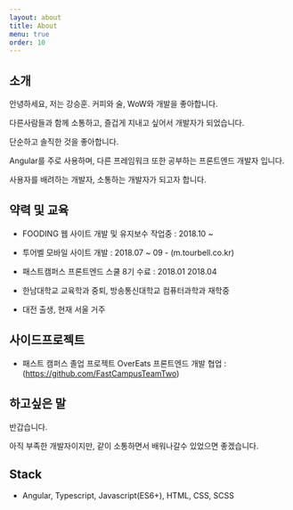 ```yaml
---
layout: about
title: About
menu: true
order: 10
---
```


## 소개

안녕하세요, 저는 강승훈. 커피와 술, WoW와 개발을 좋아합니다.

다른사람들과 함께 소통하고, 즐겁게 지내고 싶어서 개발자가 되었습니다.

단순하고 솔직한 것을 좋아합니다. 

Angular를 주로 사용하며, 다른 프레임워크 또한 공부하는 프론트엔드 개발자 입니다. 

사용자를 배려하는 개발자, 소통하는 개발자가 되고자 합니다. 

## 약력 및 교육

- FOODING 웹 사이트 개발 및 유지보수 작업중 : 2018.10 ~

- 투어벨 모바일 사이트 개발 : 2018.07 ~ 09 - (m.tourbell.co.kr)

- 패스트캠퍼스 프론트엔드 스쿨 8기 수료 : 2018.01 2018.04

- 한남대학교 교육학과 중퇴, 방송통신대학교 컴퓨터과학과 재학중

- 대전 출생, 현재 서울 거주

## 사이드프로젝트

- 패스트 캠퍼스 졸업 프로젝트 OverEats 프론트엔드 개발 협업 : (https://github.com/FastCampusTeamTwo)

## 하고싶은 말

반갑습니다. 

아직 부족한 개발자이지만, 같이 소통하면서 배워나갈수 있었으면 좋겠습니다. 

## Stack 

-   Angular, Typescript, Javascript(ES6+), HTML, CSS, SCSS